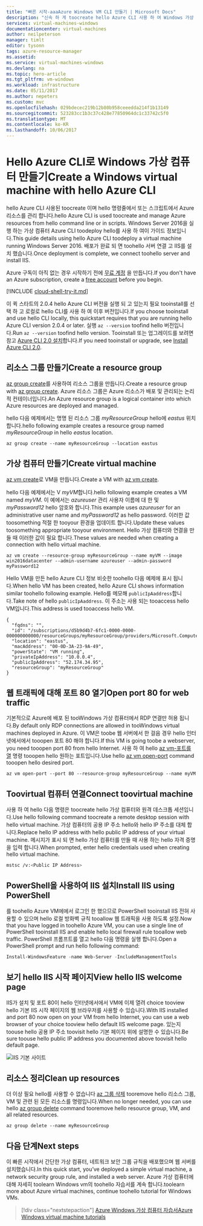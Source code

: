 ```yaml
---
title: "빠른 시작-aaaAzure Windows VM CLI 만들기 | Microsoft Docs"
description: "신속 하 게 toocreate hello Azure CLI 사용 하 여 Windows 가상 컴퓨터를 알아봅니다."
services: virtual-machines-windows
documentationcenter: virtual-machines
author: neilpeterson
manager: timlt
editor: tysonn
tags: azure-resource-manager
ms.assetid: 
ms.service: virtual-machines-windows
ms.devlang: na
ms.topic: hero-article
ms.tgt_pltfrm: vm-windows
ms.workload: infrastructure
ms.date: 05/11/2017
ms.author: nepeters
ms.custom: mvc
ms.openlocfilehash: 029bdecec219b12b80b958ceeedda214f1b13149
ms.sourcegitcommit: 523283cc1b3c37c428e77850964dc1c33742c5f0
ms.translationtype: MT
ms.contentlocale: ko-KR
ms.lasthandoff: 10/06/2017
---
```

# <a name="create-a-windows-virtual-machine-with-hello-azure-cli"></a><span data-ttu-id="e9cc0-103">Hello Azure CLI로 Windows 가상 컴퓨터 만들기</span><span class="sxs-lookup"><span data-stu-id="e9cc0-103">Create a Windows virtual machine with hello Azure CLI</span></span>

<span data-ttu-id="e9cc0-104">hello Azure CLI 사용된 toocreate 이며 hello 명령줄에서 또는 스크립트에서 Azure 리소스를 관리 합니다.</span><span class="sxs-lookup"><span data-stu-id="e9cc0-104">hello Azure CLI is used toocreate and manage Azure resources from hello command line or in scripts.</span></span> <span data-ttu-id="e9cc0-105">Windows Server 2016을 실행 하는 가상 컴퓨터 Azure CLI toodeploy hello를 사용 하 여이 가이드 정보입니다.</span><span class="sxs-lookup"><span data-stu-id="e9cc0-105">This guide details using hello Azure CLI toodeploy a virtual machine running Windows Server 2016.</span></span> <span data-ttu-id="e9cc0-106">배포가 완료 되 면 toohello 서버 연결 고 IIS를 설치 했습니다.</span><span class="sxs-lookup"><span data-stu-id="e9cc0-106">Once deployment is complete, we connect toohello server and install IIS.</span></span>

<span data-ttu-id="e9cc0-107">Azure 구독이 아직 없는 경우 시작하기 전에 [무료 계정](https://azure.microsoft.com/free/?WT.mc_id=A261C142F) 을 만듭니다.</span><span class="sxs-lookup"><span data-stu-id="e9cc0-107">If you don't have an Azure subscription, create a [free account](https://azure.microsoft.com/free/?WT.mc_id=A261C142F) before you begin.</span></span>


[!INCLUDE [cloud-shell-try-it.md](../../../includes/cloud-shell-try-it.md)]

<span data-ttu-id="e9cc0-108">이 퀵 스타트의 2.0.4 hello Azure CLI 버전을 실행 되 고 있는지 필요 tooinstall를 선택 하 고 로컬로 hello CLI를 사용 하 여 이후 버전입니다.</span><span class="sxs-lookup"><span data-stu-id="e9cc0-108">If you choose tooinstall and use hello CLI locally, this quickstart requires that you are running hello Azure CLI version 2.0.4 or later.</span></span> <span data-ttu-id="e9cc0-109">실행 `az --version` toofind hello 버전입니다.</span><span class="sxs-lookup"><span data-stu-id="e9cc0-109">Run `az --version` toofind hello version.</span></span> <span data-ttu-id="e9cc0-110">Tooinstall 또는 업그레이드를 보려면 참고 [Azure CLI 2.0 설치]( /cli/azure/install-azure-cli)합니다.</span><span class="sxs-lookup"><span data-stu-id="e9cc0-110">If you need tooinstall or upgrade, see [Install Azure CLI 2.0]( /cli/azure/install-azure-cli).</span></span> 


## <a name="create-a-resource-group"></a><span data-ttu-id="e9cc0-111">리소스 그룹 만들기</span><span class="sxs-lookup"><span data-stu-id="e9cc0-111">Create a resource group</span></span>

<span data-ttu-id="e9cc0-112">[az group create](/cli/azure/group#create)를 사용하여 리소스 그룹을 만듭니다.</span><span class="sxs-lookup"><span data-stu-id="e9cc0-112">Create a resource group with [az group create](/cli/azure/group#create).</span></span> <span data-ttu-id="e9cc0-113">Azure 리소스 그룹은 Azure 리소스가 배포 및 관리되는 논리적 컨테이너입니다.</span><span class="sxs-lookup"><span data-stu-id="e9cc0-113">An Azure resource group is a logical container into which Azure resources are deployed and managed.</span></span> 

<span data-ttu-id="e9cc0-114">hello 다음 예제에서는 명명 된 리소스 그룹 *myResourceGroup* hello에 *eastus* 위치 합니다.</span><span class="sxs-lookup"><span data-stu-id="e9cc0-114">hello following example creates a resource group named *myResourceGroup* in hello *eastus* location.</span></span>

```azurecli-interactive 
az group create --name myResourceGroup --location eastus
```

## <a name="create-virtual-machine"></a><span data-ttu-id="e9cc0-115">가상 컴퓨터 만들기</span><span class="sxs-lookup"><span data-stu-id="e9cc0-115">Create virtual machine</span></span>

<span data-ttu-id="e9cc0-116">[az vm create](/cli/azure/vm#create)로 VM을 만듭니다.</span><span class="sxs-lookup"><span data-stu-id="e9cc0-116">Create a VM with [az vm create](/cli/azure/vm#create).</span></span> 

<span data-ttu-id="e9cc0-117">hello 다음 예제에서는 V *myVM*합니다.</span><span class="sxs-lookup"><span data-stu-id="e9cc0-117">hello following example creates a VM named *myVM*.</span></span> <span data-ttu-id="e9cc0-118">이 예에서는 *azureuser* 관리 사용자 이름에 대 한 및 *myPassword12* hello 암호와 합니다.</span><span class="sxs-lookup"><span data-stu-id="e9cc0-118">This example uses *azureuser* for an administrative user name and *myPassword12* as hello password.</span></span> <span data-ttu-id="e9cc0-119">이러한 값 toosomething 적절 한 tooyour 환경을 업데이트 합니다.</span><span class="sxs-lookup"><span data-stu-id="e9cc0-119">Update these values toosomething appropriate tooyour environment.</span></span> <span data-ttu-id="e9cc0-120">Hello 가상 컴퓨터와 연결을 만들 때 이러한 값이 필요 합니다.</span><span class="sxs-lookup"><span data-stu-id="e9cc0-120">These values are needed when creating a connection with hello virtual machine.</span></span>

```azurecli-interactive 
az vm create --resource-group myResourceGroup --name myVM --image win2016datacenter --admin-username azureuser --admin-password myPassword12
```

<span data-ttu-id="e9cc0-121">Hello VM을 만든 hello Azure CLI 정보 비슷한 toohello 다음 예제에 표시 됩니다.</span><span class="sxs-lookup"><span data-stu-id="e9cc0-121">When hello VM has been created, hello Azure CLI shows information similar toohello following example.</span></span> <span data-ttu-id="e9cc0-122">Hello를 메모해 `publicIpAaddress`합니다.</span><span class="sxs-lookup"><span data-stu-id="e9cc0-122">Take note of hello `publicIpAaddress`.</span></span> <span data-ttu-id="e9cc0-123">이 주소는 사용 되는 tooaccess hello VM입니다.</span><span class="sxs-lookup"><span data-stu-id="e9cc0-123">This address is used tooaccess hello VM.</span></span>

```azurecli-interactive 
{
  "fqdns": "",
  "id": "/subscriptions/d5b9d4b7-6fc1-0000-0000-000000000000/resourceGroups/myResourceGroup/providers/Microsoft.Compute/virtualMachines/myVM",
  "location": "eastus",
  "macAddress": "00-0D-3A-23-9A-49",
  "powerState": "VM running",
  "privateIpAddress": "10.0.0.4",
  "publicIpAddress": "52.174.34.95",
  "resourceGroup": "myResourceGroup"
}
```

## <a name="open-port-80-for-web-traffic"></a><span data-ttu-id="e9cc0-124">웹 트래픽에 대해 포트 80 열기</span><span class="sxs-lookup"><span data-stu-id="e9cc0-124">Open port 80 for web traffic</span></span> 

<span data-ttu-id="e9cc0-125">기본적으로 Azure에 배포 된 tooWindows 가상 컴퓨터에서 RDP 연결만 허용 됩니다.</span><span class="sxs-lookup"><span data-stu-id="e9cc0-125">By default only RDP connections are allowed in tooWindows virtual machines deployed in Azure.</span></span> <span data-ttu-id="e9cc0-126">이 VM은 toobe 웹 서버에서 한 걸음 경우 hello 인터넷에서에서 tooopen 포트 80 해야 합니다.</span><span class="sxs-lookup"><span data-stu-id="e9cc0-126">If this VM is going toobe a webserver, you need tooopen port 80 from hello Internet.</span></span> <span data-ttu-id="e9cc0-127">사용 하 여 hello [az vm-포트를 열](/cli/azure/vm#open-port) 명령 tooopen hello 원하는 포트입니다.</span><span class="sxs-lookup"><span data-stu-id="e9cc0-127">Use hello [az vm open-port](/cli/azure/vm#open-port) command tooopen hello desired port.</span></span>  
 
 ```azurecli-interactive  
az vm open-port --port 80 --resource-group myResourceGroup --name myVM
```


## <a name="connect-toovirtual-machine"></a><span data-ttu-id="e9cc0-128">Toovirtual 컴퓨터 연결</span><span class="sxs-lookup"><span data-stu-id="e9cc0-128">Connect toovirtual machine</span></span>

<span data-ttu-id="e9cc0-129">사용 하 여 hello 다음 명령은 toocreate hello 가상 컴퓨터와 원격 데스크톱 세션입니다.</span><span class="sxs-lookup"><span data-stu-id="e9cc0-129">Use hello following command toocreate a remote desktop session with hello virtual machine.</span></span> <span data-ttu-id="e9cc0-130">가상 컴퓨터의 공용 IP 주소 hello와 hello IP 주소를 대체 합니다.</span><span class="sxs-lookup"><span data-stu-id="e9cc0-130">Replace hello IP address with hello public IP address of your virtual machine.</span></span> <span data-ttu-id="e9cc0-131">메시지가 표시 되 면 hello 가상 컴퓨터를 만들 때 사용 하는 hello 자격 증명을 입력 합니다.</span><span class="sxs-lookup"><span data-stu-id="e9cc0-131">When prompted, enter hello credentials used when creating hello virtual machine.</span></span>

```bash 
mstsc /v:<Public IP Address>
```

## <a name="install-iis-using-powershell"></a><span data-ttu-id="e9cc0-132">PowerShell을 사용하여 IIS 설치</span><span class="sxs-lookup"><span data-stu-id="e9cc0-132">Install IIS using PowerShell</span></span>

<span data-ttu-id="e9cc0-133">를 toohello Azure VM에에서 로그인 한 했으므로 PowerShell tooinstall IIS 전혀 사용할 수 있으며 hello 로컬 방화벽 규칙 tooallow 웹 트래픽을 사용 하도록 설정.</span><span class="sxs-lookup"><span data-stu-id="e9cc0-133">Now that you have logged in toohello Azure VM, you can use a single line of PowerShell tooinstall IIS and enable hello local firewall rule tooallow web traffic.</span></span> <span data-ttu-id="e9cc0-134">PowerShell 프롬프트를 열고 hello 다음 명령을 실행 합니다.</span><span class="sxs-lookup"><span data-stu-id="e9cc0-134">Open a PowerShell prompt and run hello following command:</span></span>

```powershell
Install-WindowsFeature -name Web-Server -IncludeManagementTools
```

## <a name="view-hello-iis-welcome-page"></a><span data-ttu-id="e9cc0-135">보기 hello IIS 시작 페이지</span><span class="sxs-lookup"><span data-stu-id="e9cc0-135">View hello IIS welcome page</span></span>

<span data-ttu-id="e9cc0-136">IIS가 설치 및 포트 80이 hello 인터넷에서에서 VM에 이제 열려 choice tooview hello 기본 IIS 시작 페이지의 웹 브라우저를 사용할 수 있습니다.</span><span class="sxs-lookup"><span data-stu-id="e9cc0-136">With IIS installed and port 80 now open on your VM from hello Internet, you can use a web browser of your choice tooview hello default IIS welcome page.</span></span> <span data-ttu-id="e9cc0-137">있는지 toouse hello 공용 IP 주소 toovisit hello 기본 페이지 위에 설명한 수 있습니다.</span><span class="sxs-lookup"><span data-stu-id="e9cc0-137">Be sure toouse hello public IP address you documented above toovisit hello default page.</span></span> 

![IIS 기본 사이트](./media/quick-create-powershell/default-iis-website.png) 

## <a name="clean-up-resources"></a><span data-ttu-id="e9cc0-139">리소스 정리</span><span class="sxs-lookup"><span data-stu-id="e9cc0-139">Clean up resources</span></span>

<span data-ttu-id="e9cc0-140">더 이상 필요 hello를 사용할 수 없습니다 [az 그룹 삭제](/cli/azure/group#delete) tooremove hello 리소스 그룹, VM 및 관련 된 모든 리소스를 명령입니다.</span><span class="sxs-lookup"><span data-stu-id="e9cc0-140">When no longer needed, you can use hello [az group delete](/cli/azure/group#delete) command tooremove hello resource group, VM, and all related resources.</span></span>

```azurecli-interactive 
az group delete --name myResourceGroup
```

## <a name="next-steps"></a><span data-ttu-id="e9cc0-141">다음 단계</span><span class="sxs-lookup"><span data-stu-id="e9cc0-141">Next steps</span></span>

<span data-ttu-id="e9cc0-142">이 빠른 시작에서 간단한 가상 컴퓨터, 네트워크 보안 그룹 규칙을 배포했으며 웹 서버를 설치했습니다.</span><span class="sxs-lookup"><span data-stu-id="e9cc0-142">In this quick start, you’ve deployed a simple virtual machine, a network security group rule, and installed a web server.</span></span> <span data-ttu-id="e9cc0-143">Azure 가상 컴퓨터에 대해 자세히 toolearn Windows vm의 toohello 자습서를 계속 합니다.</span><span class="sxs-lookup"><span data-stu-id="e9cc0-143">toolearn more about Azure virtual machines, continue toohello tutorial for Windows VMs.</span></span>

> [!div class="nextstepaction"]
> [<span data-ttu-id="e9cc0-144">Azure Windows 가상 컴퓨터 자습서</span><span class="sxs-lookup"><span data-stu-id="e9cc0-144">Azure Windows virtual machine tutorials</span></span>](./tutorial-manage-vm.md)
